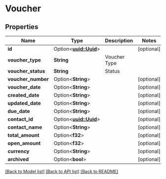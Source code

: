 # Voucher

## Properties

Name | Type | Description | Notes
------------ | ------------- | ------------- | -------------
**id** | Option<[**uuid::Uuid**](uuid::Uuid.md)> |  | [optional]
**voucher_type** | **String** | Voucher Type | 
**voucher_status** | **String** | Status | 
**voucher_number** | Option<**String**> |  | [optional]
**voucher_date** | Option<**String**> |  | [optional]
**created_date** | Option<**String**> |  | [optional]
**updated_date** | Option<**String**> |  | [optional]
**due_date** | Option<**String**> |  | [optional]
**contact_id** | Option<[**uuid::Uuid**](uuid::Uuid.md)> |  | [optional]
**contact_name** | Option<**String**> |  | [optional]
**total_amount** | Option<**f32**> |  | [optional]
**open_amount** | Option<**f32**> |  | [optional]
**currency** | Option<**String**> |  | [optional]
**archived** | Option<**bool**> |  | [optional]

[[Back to Model list]](../README.md#documentation-for-models) [[Back to API list]](../README.md#documentation-for-api-endpoints) [[Back to README]](../README.md)



